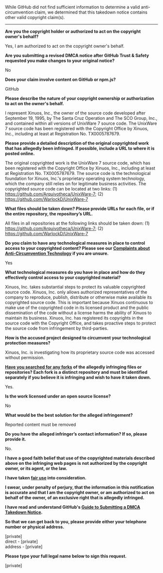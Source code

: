 While GitHub did not find sufficient information to determine a valid anti-circumvention claim, we determined that this takedown notice contains other valid copyright claim(s).

---

**Are you the copyright holder or authorized to act on the copyright owner's behalf?**

Yes, I am authorized to act on the copyright owner's behalf.

**Are you submitting a revised DMCA notice after GitHub Trust & Safety requested you make changes to your original notice?**

No

**Does your claim involve content on GitHub or npm.js?**

GitHub

**Please describe the nature of your copyright ownership or authorization to act on the owner's behalf.**

I represent Xinuos, Inc., the owner of the source code developed after September 19, 1995, by The Santa Cruz Operation and The SCO Group, Inc., and contained within all versions of UnixWare 7 source code. The UnixWare 7 source code has been registered with the Copyright Office by Xinuos, Inc., including at least at Registration No. TX0005787679.

**Please provide a detailed description of the original copyrighted work that has allegedly been infringed. If possible, include a URL to where it is posted online.**

The original copyrighted work is the UnixWare 7 source code, which has been registered with the Copyright Office by Xinuos, Inc., including at least at Registration No. TX0005787679. The source code is the technological foundation for Xinuos, Inc.'s proprietary operating system technology, which the company still relies on for legitimate business activities. The copyrighted source code can be located at two links: (1) <https://github.com/Arquivotheca/UnixWare-7>; (2) <https://github.com/WarlockD/UnixWare-7>

**What files should be taken down? Please provide URLs for each file, or if the entire repository, the repository’s URL.**

All files in all repositories at the following links should be taken down: (1) <https://github.com/Arquivotheca/UnixWare-7>; (2) <https://github.com/WarlockD/UnixWare-7>

**Do you claim to have any technological measures in place to control access to your copyrighted content? Please see our <a href="https://docs.github.com/articles/guide-to-submitting-a-dmca-takedown-notice#complaints-about-anti-circumvention-technology">Complaints about Anti-Circumvention Technology</a> if you are unsure.**

Yes

**What technological measures do you have in place and how do they effectively control access to your copyrighted material?**

Xinuos, Inc. takes substantial steps to protect its valuable copyrighted source code. Xinuos, Inc. only allows authorized representatives of the company to reproduce, publish, distribute or otherwise make available its copyrighted source code. This is important because Xinuos continuous to make use of the copyrighted code in its licensed product and the public dissemination of the code without a license harms the ability of Xinuos to maintain its business. Xinuos, Inc. has registered its copyrights in the source code with the Copyright Office, and takes proactive steps to protect the source code from infringement by third-parties.

**How is the accused project designed to circumvent your technological protection measures?**

Xinuos, Inc. is investigating how its proprietary source code was accessed without permission.

**<a href="https://docs.github.com/articles/dmca-takedown-policy#b-what-about-forks-or-whats-a-fork">Have you searched for any forks</a> of the allegedly infringing files or repositories? Each fork is a distinct repository and must be identified separately if you believe it is infringing and wish to have it taken down.**

Yes.

**Is the work licensed under an open source license?**

No

**What would be the best solution for the alleged infringement?**

Reported content must be removed

**Do you have the alleged infringer’s contact information? If so, please provide it.**

No.

**I have a good faith belief that use of the copyrighted materials described above on the infringing web pages is not authorized by the copyright owner, or its agent, or the law.**

**I have taken <a href="https://www.lumendatabase.org/topics/22">fair use</a> into consideration.**

**I swear, under penalty of perjury, that the information in this notification is accurate and that I am the copyright owner, or am authorized to act on behalf of the owner, of an exclusive right that is allegedly infringed.**

**I have read and understand GitHub's <a href="https://docs.github.com/articles/guide-to-submitting-a-dmca-takedown-notice/">Guide to Submitting a DMCA Takedown Notice</a>.**

**So that we can get back to you, please provide either your telephone number or physical address.**

[private]  
direct - [private]  
address - [private]  

**Please type your full legal name below to sign this request.**

[private]  
